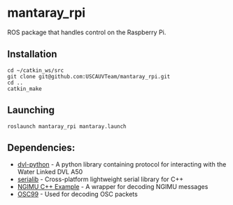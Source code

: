 # mantaray_rpi
ROS package that handles control on the Raspberry Pi.

## Installation

```
cd ~/catkin_ws/src
git clone git@github.com:USCAUVTeam/mantaray_rpi.git
cd ..
catkin_make
```

## Launching

```
roslaunch mantaray_rpi mantaray.launch
```

## Dependencies:
* [dvl-python](https://github.com/waterlinked/dvl-python/tree/master/serial) - A python library containing protocol for interacting with the Water Linked DVL A50
* [serialib](https://github.com/imabot2/serialib) - Cross-platform lightweight serial library for C++
* [NGIMU C++ Example](https://github.com/xioTechnologies/NGIMU-C-Cpp-Example) - A wrapper for decoding NGIMU messages
* [OSC99](https://github.com/xioTechnologies/OSC99) - Used for decoding OSC packets